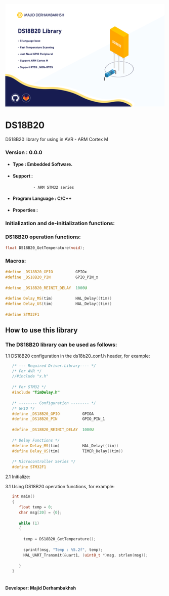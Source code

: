 ![Banner](DS18B20.png)

# DS18B20
DS18B20 library for using in AVR - ARM Cortex M

### Version : 0.0.0

- #### Type : Embedded Software.

- #### Support :  
               - ARM STM32 series  

- #### Program Language : C/C++

- #### Properties :

### Initialization and de-initialization functions:

### DS18B20 operation functions:
```c++
float DS18B20_GetTemperature(void);
``` 

### Macros:
```c++
#define _DS18B20_GPIO          GPIOx
#define _DS18B20_PIN           GPIO_PIN_x

#define _DS18B20_REINIT_DELAY  1000U

#define Delay_MS(tim)          HAL_Delay((tim))
#define Delay_US(tim)          HAL_Delay((tim))

#define STM32F1
``` 

## How to use this library

### The DS18B20 library can be used as follows:
1.1  DS18B20 configuration in the ds18b20_conf.h header, for example:  
         
```c++
   /* --- Required Driver.Library---- */
   /* For AVR */
   //#include "x.h"

   /* For STM32 */
   #include "TimDelay.h"

   /* -------- Configuration -------- */
   /* GPIO */
   #define _DS18B20_GPIO          GPIOA
   #define _DS18B20_PIN           GPIO_PIN_1

   #define _DS18B20_REINIT_DELAY  1000U

   /* Delay Functions */
   #define Delay_MS(tim)          HAL_Delay((tim))
   #define Delay_US(tim)          TIMER_Delay((tim))

   /* Microcontroller Series */
   #define STM32F1     
```  
      
2.1  Initialize:  

3.1  Using DS18B20 operation functions, for example:  
```c++
   int main()
   {
      float temp = 0;
      char msg[20] = {0};
      
      while (1)
      {
        
        temp = DS18B20_GetTemperature();
        
        sprintf(msg, "Temp : %5.2f", temp);
        HAL_UART_Transmit(&uart1, (uint8_t *)msg, strlen(msg));
        
      }
   }
       
```

#### Developer: Majid Derhambakhsh
